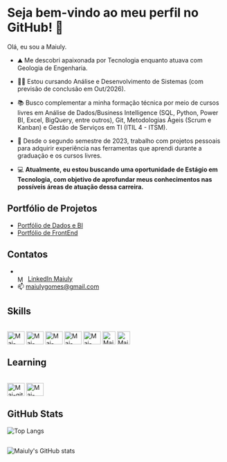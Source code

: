 # Seja bem-vindo ao meu perfil no GitHub! 👋

Olá, eu sou a Maiuly.

- ⛰️ Me descobri apaixonada por Tecnologia enquanto atuava com Geologia de Engenharia.
- 👩‍🎓 Estou cursando Análise e Desenvolvimento de Sistemas (com previsão de conclusão em Out/2026).
- 📚 Busco complementar a minha formação técnica por meio de cursos livres em Análise de Dados/Business Intelligence (SQL, Python, Power BI, Excel, BigQuery, entre outros), Git, Metodologias Ágeis (Scrum e Kanban) e Gestão de Serviços em TI (ITIL 4 - ITSM).
- 📐 Desde o segundo semestre de 2023, trabalho com projetos pessoais para adquirir experiência nas ferramentas que aprendi durante a graduação e os cursos livres.
  
- 💻 **Atualmente, eu estou buscando uma oportunidade de Estágio em Tecnologia, com objetivo de aprofundar meus conhecimentos nas possíveis áreas de atuação dessa carreira.**

## Portfólio de Projetos
- <a href="https://github.com/maiulyvg/Portfolio-Dados-BI/blob/main/README.md">Portfólio de Dados e BI</a>
- <a href="https://github.com/maiulyvg/Portfolio-FrontEnd/blob/maiulyvg/Readme.md">Portfólio de FrontEnd</a>

## Contatos
- <div style="display: inline_block"><br>
  <img align="center" alt="Mai-linkedin" height="15" width="20" src="https://cdn.jsdelivr.net/gh/devicons/devicon@latest/icons/linkedin/linkedin-original.svg"> <a href="https://www.linkedin.com/in/maiulyvg/">LinkedIn Maiuly</a>        
- 📫 maiulygomes@gmail.com

##
   
## Skills
  <div style="display: inline_block"><br>
  <img align="center" alt="Mai-html" height="30" width="40" src="https://cdn.jsdelivr.net/gh/devicons/devicon@latest/icons/html5/html5-original.svg">
  <img align="center" alt="Mai-css" height="30" width="40" src="https://cdn.jsdelivr.net/gh/devicons/devicon@latest/icons/css3/css3-original.svg">
  <img align="center" alt="Mai-javaScript" height="30" width="40" src="https://cdn.jsdelivr.net/gh/devicons/devicon@latest/icons/javascript/javascript-original.svg">
  <img align="center" alt="Mai-Python" height="30" width="40" src="https://cdn.jsdelivr.net/gh/devicons/devicon@latest/icons/python/python-original.svg">
  <img align="center" alt="Mai-SQL" height="30" width="40" src="https://cdn.jsdelivr.net/gh/devicons/devicon@latest/icons/sqlite/sqlite-original.svg">
  <img align="center" alt="Mai-PowerBI" height="30" width="30" src="https://comunidadeds.com/wp-content/uploads/2024/07/power-bi.webp">
  <img align="center" alt="Mai-Excel" height="30" width="30" src="https://comunidadeds.com/wp-content/uploads/2024/07/icone-excel-copiar-scaled.webp">
  
   
## Learning
  <div style="display: inline_block"><br>
  <img align="center" alt="Mai-git" height="30" width="40" src="https://cdn.jsdelivr.net/gh/devicons/devicon@latest/icons/git/git-original.svg" />
  <img align="center" alt="Mai-java" height="30" width="40" src="https://cdn.jsdelivr.net/gh/devicons/devicon@latest/icons/java/java-original.svg">


## GitHub Stats
![Top Langs](https://github-readme-stats-git-masterrstaa-rickstaa.vercel.app/api/top-langs/?username=maiulyvg&layout=compact&theme=transparent&show_icons=true&icon_color=30A3DC)
##
![Maiuly's GitHub stats](https://github-readme-stats.vercel.app/api?username=maiulyvg&theme=transparent&show_icons=true&icon_color=30A3DC&hide_title=true)


